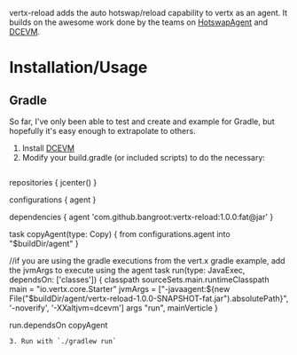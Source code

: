 vertx-reload adds the auto hotswap/reload capability to vertx as an agent. It builds on the awesome work done by the teams on [HotswapAgent](http://hotswapagent.org) and [DCEVM](https://dcevm.github.io).

# Installation/Usage

## Gradle
So far, I've only been able to test and create and example for Gradle, but hopefully it's easy enough to extrapolate to others.

1. Install [DCEVM](https://dcevm.github.io)
2. Modify your build.gradle (or included scripts) to do the necessary: 
    ```groovy
repositories {
  jcenter()
}

configurations {
  agent
}

dependencies {
  agent 'com.github.bangroot:vertx-reload:1.0.0:fat@jar'
}

task copyAgent(type: Copy) {
  from configurations.agent
  into "$buildDir/agent"
}

//if you are using the gradle executions from the vert.x gradle example, add the jvmArgs to execute using the agent
task run(type: JavaExec, dependsOn: ['classes']) {
  classpath sourceSets.main.runtimeClasspath
  main = "io.vertx.core.Starter"
  jvmArgs = ["-javaagent:${new File("$buildDir/agent/vertx-reload-1.0.0-SNAPSHOT-fat.jar").absolutePath}", '-noverify', '-XXaltjvm=dcevm']
  args "run", mainVerticle
}

run.dependsOn copyAgent
```
3. Run with `./gradlew run`
